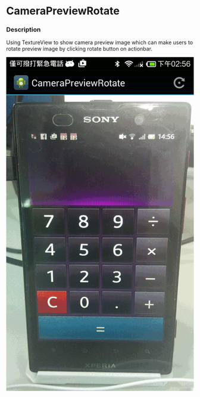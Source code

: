 # CameraPreviewRotate

### Description

Using TextureView to show camera preview image which can make users to rotate preview image by clicking rotate button on actionbar.

![Demo](art/rotate.gif)
